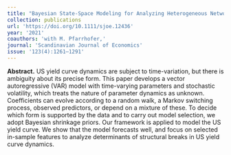 ```yaml
---
title: "Bayesian State-Space Modeling for Analyzing Heterogeneous Network Effects of US Monetary Policy"
collection: publications
url: 'https://doi.org/10.1111/sjoe.12436'
year: '2021'
coauthors: 'with M. Pfarrhofer,'
journal: 'Scandinavian Journal of Economics'
issue: '123(4):1261–1291'
---
```

**Abstract.** US yield curve dynamics are subject to time-variation, but there is ambiguity about its precise form. This paper develops a vector autoregressive (VAR) model with time-varying parameters and stochastic volatility, which treats the nature of parameter dynamics as unknown. Coefficients can evolve according to a random walk, a Markov switching process, observed predictors, or depend on a mixture of these. To decide which form is supported by the data and to carry out model selection, we adopt Bayesian shrinkage priors. Our framework is applied to model the US yield curve. We show that the model forecasts well, and focus on selected in-sample features to analyze determinants of structural breaks in US yield curve dynamics.
